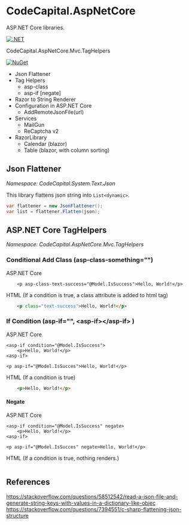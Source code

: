 # CodeCapital.AspNetCore

ASP.NET Core libraries.

[![.NET](https://github.com/codecapital/CodeCapital.AspNetCore/actions/workflows/dotnet.yml/badge.svg)](https://github.com/codecapital/CodeCapital.AspNetCore/actions/workflows/dotnet.yml)

CodeCapital.AspNetCore.Mvc.TagHelpers

[![NuGet](https://img.shields.io/nuget/v/CodeCapital.AspNetCore.Mvc.TagHelpers.svg?style=flat-square&label=nuget)](https://www.nuget.org/packages/CodeCapital.AspNetCore.Mvc.TagHelpers)

- Json Flattener
- Tag Helpers
  - asp-class
  - asp-if \[negate\]
- Razor to String Renderer
- Configuration in ASP.NET Core
  - AddRemoteJsonFile(url)
- Services
  - MailGun
  - ReCaptcha v2
- RazorLibrary
  - Calendar (blazor)
  - Table (blazor, with column sorting)


## Json Flattener
*Namespace: CodeCapital.System.Text.Json*

This library flattens json string into
```List<dynamic>```.

```c#
var flattener = new JsonFlattener();
var list = flattener.Flatten(json);
```


## ASP.NET Core TagHelpers
*Namespace: CodeCapital.AspNetCore.Mvc.TagHelpers*

### Conditional Add Class (asp-class-something="")

ASP.NET Core
```aspnet
    <p asp-class-text-success="@Model.IsSuccess">Hello, World!</p>
```
HTML (If a condition is true, a class attribute is added to html tag)
```html
    <p class="text-success">Hello, World!</p>
```

### If Condition (asp-if="", &lt;asp-if&gt;&lt;/asp-if&gt; )

ASP.NET Core
```aspnet
<asp-if condition="@Model.IsSuccess">
    <p>Hello, World!</p>
<asp-if>

<p asp-if="@Model.IsSucces">Hello, World!</p>
```
HTML (If a condition is true)
```html
    <p>Hello, World!</p>
```
#### Negate
ASP.NET Core
```aspnet
<asp-if condition="@Model.IsSuccess" negate>
    <p>Hello, World!</p>
<asp-if>

<p asp-if="@Model.IsSucces" negate>Hello, World!</p>
```
HTML (If a condition is true, nothing renders.)
```html
```

## References
https://stackoverflow.com/questions/58512542/read-a-json-file-and-generate-string-keys-with-values-in-a-dictionary-like-objec
https://stackoverflow.com/questions/7394551/c-sharp-flattening-json-structure

